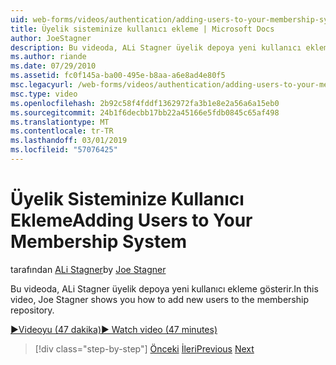 ```yaml
---
uid: web-forms/videos/authentication/adding-users-to-your-membership-system
title: Üyelik sisteminize kullanıcı ekleme | Microsoft Docs
author: JoeStagner
description: Bu videoda, ALi Stagner üyelik depoya yeni kullanıcı ekleme gösterir.
ms.author: riande
ms.date: 07/29/2010
ms.assetid: fc0f145a-ba00-495e-b8aa-a6e8ad4e80f5
msc.legacyurl: /web-forms/videos/authentication/adding-users-to-your-membership-system
msc.type: video
ms.openlocfilehash: 2b92c58f4fddf1362972fa3b1e8e2a56a6a15eb0
ms.sourcegitcommit: 24b1f6decbb17bb22a45166e5fdb0845c65af498
ms.translationtype: MT
ms.contentlocale: tr-TR
ms.lasthandoff: 03/01/2019
ms.locfileid: "57076425"
---
```

<a name="adding-users-to-your-membership-system"></a><span data-ttu-id="1c69d-103">Üyelik Sisteminize Kullanıcı Ekleme</span><span class="sxs-lookup"><span data-stu-id="1c69d-103">Adding Users to Your Membership System</span></span>
====================
<span data-ttu-id="1c69d-104">tarafından [ALi Stagner](https://github.com/JoeStagner)</span><span class="sxs-lookup"><span data-stu-id="1c69d-104">by [Joe Stagner](https://github.com/JoeStagner)</span></span>

<span data-ttu-id="1c69d-105">Bu videoda, ALi Stagner üyelik depoya yeni kullanıcı ekleme gösterir.</span><span class="sxs-lookup"><span data-stu-id="1c69d-105">In this video, Joe Stagner shows you how to add new users to the membership repository.</span></span>

[<span data-ttu-id="1c69d-106">&#9654;Videoyu (47 dakika)</span><span class="sxs-lookup"><span data-stu-id="1c69d-106">&#9654; Watch video (47 minutes)</span></span>](https://channel9.msdn.com/Blogs/ASP-NET-Site-Videos/adding-users-to-your-membership-system)

> [!div class="step-by-step"]
> <span data-ttu-id="1c69d-107">[Önceki](validating-users-with-the-login-control.md)
> [İleri](logging-users-into-your-membership-system.md)</span><span class="sxs-lookup"><span data-stu-id="1c69d-107">[Previous](validating-users-with-the-login-control.md)
[Next](logging-users-into-your-membership-system.md)</span></span>

